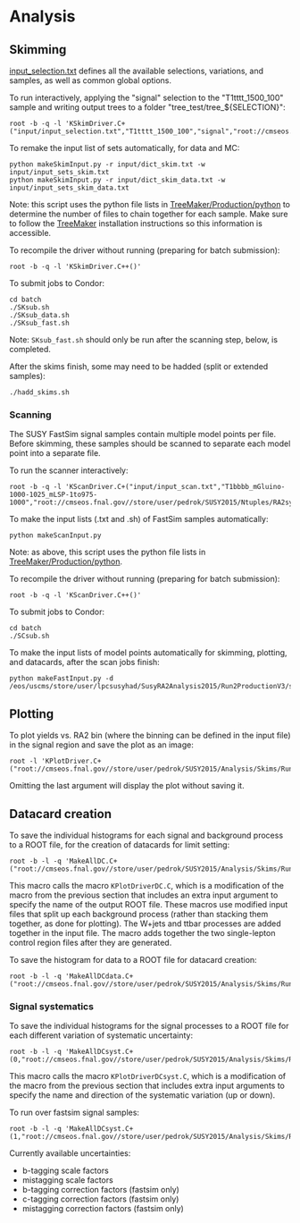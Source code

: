 # Analysis

## Skimming

[input\_selection.txt](input/input\_selection.txt) defines all the available selections, variations, and samples, as well as common global options.

To run interactively, applying the "signal" selection to the "T1tttt\_1500\_100" sample and writing output trees to a folder "tree\_test/tree\_${SELECTION}":
```
root -b -q -l 'KSkimDriver.C+("input/input_selection.txt","T1tttt_1500_100","signal","root://cmseos.fnal.gov//store/user/lpcsusyhad/SusyRA2Analysis2015/Run2ProductionV3","test/tree")'
```

To remake the input list of sets automatically, for data and MC:
```
python makeSkimInput.py -r input/dict_skim.txt -w input/input_sets_skim.txt
python makeSkimInput.py -r input/dict_skim_data.txt -w input/input_sets_skim_data.txt
```
Note: this script uses the python file lists in [TreeMaker/Production/python](https://github.com/TreeMaker/TreeMaker/tree/Run2/Production/python) to determine the number of files to chain together for each sample. Make sure to follow the [TreeMaker](https://github.com/TreeMaker/TreeMaker) installation instructions so this information is accessible.

To recompile the driver without running (preparing for batch submission):
```
root -b -q -l 'KSkimDriver.C++()'
```

To submit jobs to Condor:
```
cd batch
./SKsub.sh
./SKsub_data.sh
./SKsub_fast.sh
```
Note: `SKsub_fast.sh` should only be run after the scanning step, below, is completed.

After the skims finish, some may need to be hadded (split or extended samples):
```
./hadd_skims.sh
```

### Scanning

The SUSY FastSim signal samples contain multiple model points per file. Before skimming, these samples should be scanned to separate each model point into a separate file.

To run the scanner interactively:
```
root -b -q -l 'KScanDriver.C+("input/input_scan.txt","T1bbbb_mGluino-1000-1025_mLSP-1to975-1000","root://cmseos.fnal.gov//store/user/pedrok/SUSY2015/Ntuples/RA2sync_Sept23_2015")'
```

To make the input lists (.txt and .sh) of FastSim samples automatically:
```
python makeScanInput.py
```
Note: as above, this script uses the python file lists in [TreeMaker/Production/python](https://github.com/TreeMaker/TreeMaker/tree/Run2/Production/python).

To recompile the driver without running (preparing for batch submission):
```
root -b -q -l 'KScanDriver.C++()'
```

To submit jobs to Condor:
```
cd batch
./SCsub.sh
```

To make the input lists of model points automatically for skimming, plotting, and datacards, after the scan jobs finish:
```
python makeFastInput.py -d /eos/uscms/store/user/lpcsusyhad/SusyRA2Analysis2015/Run2ProductionV3/scan/
```

## Plotting

To plot yields vs. RA2 bin (where the binning can be defined in the input file) in the signal region and save the plot as an image:
```
root -l 'KPlotDriver.C+("root://cmseos.fnal.gov//store/user/pedrok/SUSY2015/Analysis/Skims/Run2ProductionV3/tree_signal","input/input_RA2bin.txt",1)'
```
Omitting the last argument will display the plot without saving it.

## Datacard creation

To save the individual histograms for each signal and background process to a ROOT file, for the creation of datacards for limit setting:
```
root -b -l -q 'MakeAllDC.C+("root://cmseos.fnal.gov//store/user/pedrok/SUSY2015/Analysis/Skims/Run2ProductionV3")'
```
This macro calls the macro `KPlotDriverDC.C`, which is a modification of the macro from the previous section
that includes an extra input argument to specify the name of the output ROOT file.
These macros use modified input files that split up each background process (rather than stacking them together, as done for plotting).
The W+jets and ttbar processes are added together in the input file. The macro adds together the two single-lepton control region files
after they are generated.

To save the histogram for data to a ROOT file for datacard creation:
```
root -b -l -q 'MakeAllDCdata.C+("root://cmseos.fnal.gov//store/user/pedrok/SUSY2015/Analysis/Skims/Run2ProductionV3")'
```

### Signal systematics

To save the individual histograms for the signal processes to a ROOT file for each different variation of systematic uncertainty:
```
root -b -l -q 'MakeAllDCsyst.C+(0,"root://cmseos.fnal.gov//store/user/pedrok/SUSY2015/Analysis/Skims/Run2ProductionV3")'
```
This macro calls the macro `KPlotDriverDCsyst.C`, which is a modification of the macro from the previous section
that includes extra input arguments to specify the name and direction of the systematic variation (up or down).

To run over fastsim signal samples:
```
root -b -l -q 'MakeAllDCsyst.C+(1,"root://cmseos.fnal.gov//store/user/pedrok/SUSY2015/Analysis/Skims/Run2ProductionV3/scan")'
```

Currently available uncertainties:
* b-tagging scale factors
* mistagging scale factors
* b-tagging correction factors (fastsim only)
* c-tagging correction factors (fastsim only)
* mistagging correction factors (fastsim only)

